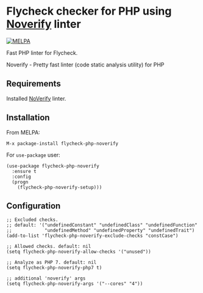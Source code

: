 # Flycheck checker for PHP using [Noverify](https://github.com/VKCOM/noverify) linter

[![MELPA](https://melpa.org/packages/flycheck-php-noverify-badge.svg)](https://melpa.org/#/flycheck-php-noverify)

Fast PHP linter for Flycheck.

Noverify - Pretty fast linter (code static analysis utility) for PHP

## Requirements

Installed [NoVerify](https://github.com/VKCOM/noverify) linter.

## Installation

From MELPA:

```
M-x package-install flycheck-php-noverify
```

For `use-package` user:

```elisp
(use-package flycheck-php-noverify
  :ensure t
  :config
  (progn
    (flycheck-php-noverify-setup)))
```

## Configuration

```elisp
;; Excluded checks. 
;; default: '("undefinedConstant" "undefinedClass" "undefinedFunction" 
;;            "undefinedMethod" "undefinedProperty" "undefinedTrait")
(add-to-list 'flycheck-php-noverify-exclude-checks "constCase")

;; Allowed checks. default: nil
(setq flycheck-php-noverify-allow-checks '("unused"))

;; Analyze as PHP 7. default: nil
(setq flycheck-php-noverify-php7 t)

;; additional 'noverify' args
(setq flycheck-php-noverify-args '("--cores" "4"))
```
